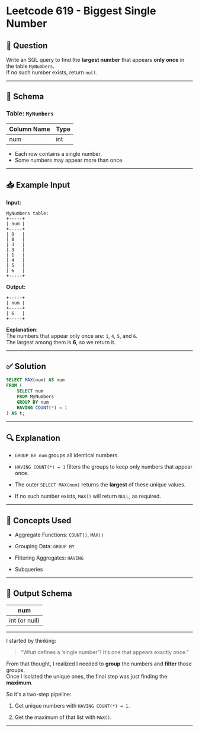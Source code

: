# Leetcode 619 - Biggest Single Number

## 🧩 Question

Write an SQL query to find the **largest number** that appears **only once** in the table `MyNumbers`.  
If no such number exists, return `null`.

---

## 🧱 Schema

### Table: `MyNumbers`

| Column Name | Type |
|-------------|------|
| num         | int  |

- Each row contains a single number.
- Some numbers may appear more than once.

---

## 📥 Example Input

**Input:**

```text
MyNumbers table:
+-----+
| num |
+-----+
| 8   |
| 8   |
| 3   |
| 3   |
| 1   |
| 4   |
| 5   |
| 6   |
+-----+
````

**Output:**

```text
+-----+
| num |
+-----+
| 6   |
+-----+
```

**Explanation:**  
The numbers that appear only once are: `1`, `4`, `5`, and `6`.  
The largest among them is **6**, so we return it.

---

## ✅ Solution

```sql
SELECT MAX(num) AS num
FROM (
    SELECT num
    FROM MyNumbers
    GROUP BY num
    HAVING COUNT(*) = 1
) AS t;
```

---

## 🔍 Explanation

- `GROUP BY num` groups all identical numbers.
    
- `HAVING COUNT(*) = 1` filters the groups to keep only numbers that appear once.
    
- The outer `SELECT MAX(num)` returns the **largest** of these unique values.
    
- If no such number exists, `MAX()` will return `NULL`, as required.
    

---

## 🧠 Concepts Used

- Aggregate Functions: `COUNT()`, `MAX()`
    
- Grouping Data: `GROUP BY`
    
- Filtering Aggregates: `HAVING`
    
- Subqueries
    

---

## 🧱 Output Schema

|num|
|---|
|int (or null)|

---
I started by thinking:

> “What defines a ‘single number’? It’s one that appears exactly once.”

From that thought, I realized I needed to **group** the numbers and **filter** those groups.  
Once I isolated the unique ones, the final step was just finding the **maximum**.

So it's a two-step pipeline:

1. Get unique numbers with `HAVING COUNT(*) = 1`.
    
2. Get the maximum of that list with `MAX()`.
    

---
